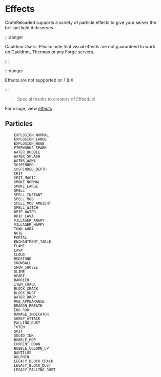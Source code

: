 # Effects

CrateReloaded supports a variety of particle effects to give your server the brilliant light it deserves.

:::danger

Cauldron Users: Please note that visual effects are not guaranteed to work on Cauldron, Thermos or any Forge servers.

:::

:::danger

Effects are not supported on 1.8.X

:::

> Special thanks to creators of EffectLib!

For usage, view [effects](config/effects.md)

## Particles

```YML
    EXPLOSION_NORMAL
    EXPLOSION_LARGE
    EXPLOSION_HUGE
    FIREWORKS_SPARK
    WATER_BUBBLE
    WATER_SPLASH
    WATER_WAKE
    SUSPENDED
    SUSPENDED_DEPTH
    CRIT
    CRIT_MAGIC
    SMOKE_NORMAL
    SMOKE_LARGE
    SPELL
    SPELL_INSTANT
    SPELL_MOB
    SPELL_MOB_AMBIENT
    SPELL_WITCH
    DRIP_WATER
    DRIP_LAVA
    VILLAGER_ANGRY
    VILLAGER_HAPPY
    TOWN_AURA
    NOTE
    PORTAL
    ENCHANTMENT_TABLE
    FLAME
    LAVA
    CLOUD
    REDSTONE
    SNOWBALL
    SNOW_SHOVEL
    SLIME
    HEART
    BARRIER
    ITEM_CRACK
    BLOCK_CRACK
    BLOCK_DUST
    WATER_DROP
    MOB_APPEARANCE
    DRAGON_BREATH
    END_ROD
    DAMAGE_INDICATOR
    SWEEP_ATTACK
    FALLING_DUST
    TOTEM
    SPIT
    SQUID_INK
    BUBBLE_POP
    CURRENT_DOWN
    BUBBLE_COLUMN_UP
    NAUTILUS
    DOLPHIN
    LEGACY_BLOCK_CRACK
    LEGACY_BLOCK_DUST
    LEGACY_FALLING_DUST
```
